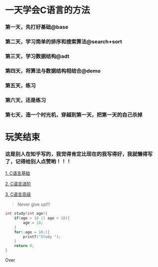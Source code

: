 # 一天学会C语言的方法
### 第一天，先打好基础@base
### 第二天，学习简单的排序和搜索算法@search+sort
### 第三天，学习数据结构@adt
### 第四天，将算法与数据结构相结合@demo
### 第五天，练习
### 第六天，还是练习
### 第七天，造一个时光机，穿越到第一天，把第一天的自己杀掉

# 玩笑结束
### 这是别人在知乎写的，我觉得肯定比现在的我写得好，我就懒得写了，记得给别人点赞哟！！！
[1. C语言基础](https://zhuanlan.zhihu.com/p/75382342)

[2. C语言进阶](https://zhuanlan.zhihu.com/p/75446640)

[3. C语言高级](https://zhuanlan.zhihu.com/p/75551082)
> Never give up!!!
```c
int study(int age){
    if(age > 18 || age < 18){
        age = 18;
    }
    for(;age = 18;){
        printf("Study ");
    }
    return 0;
}
```
Over
